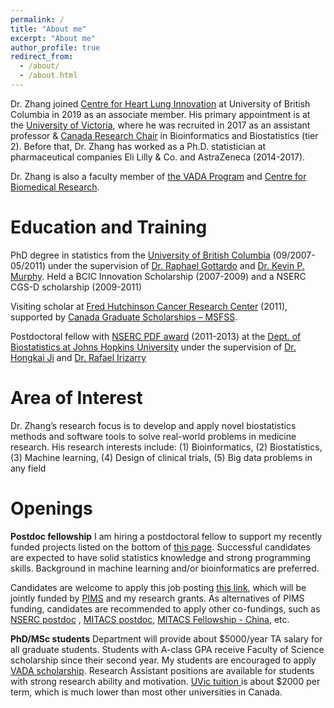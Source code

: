 ```yaml
---
permalink: /
title: "About me"
excerpt: "About me"
author_profile: true
redirect_from: 
  - /about/
  - /about.html
---
```


Dr. Zhang joined [Centre for Heart Lung Innovation](https://www.hli.ubc.ca/) at University of British Columbia in 2019 as an associate member. His primary appointment is at the [University of Victoria](https://www.uvic.ca/science/math-statistics/), where he was recruited in 2017 as an assistant professor & [Canada Research Chair](https://www.chairs-chaires.gc.ca/home-accueil-eng.aspx) in Bioinformatics and Biostatistics (tier 2). Before that, Dr. Zhang has worked as a Ph.D. statistician at pharmaceutical companies Eli Lilly & Co. and AstraZeneca (2014-2017).

Dr. Zhang is also a faculty member of [the VADA Program](http://vada.cs.umanitoba.ca/about-us/faculty/) and [Centre for Biomedical Research](https://www.uvic.ca/research/centres/biomedical/members/index.php).

Education and Training
======
PhD degree in statistics from the [University of British Columbia](https://www.stat.ubc.ca) (09/2007-05/2011) under the supervision of [Dr. Raphael Gottardo](https://www.fredhutch.org/en/labs/profiles/gottardo-raphael.html) and [Dr. Kevin P. Murphy](https://research.google.com/pubs/KevinMurphy.html). Held a BCIC Innovation Scholarship (2007-2009) and a NSERC CGS-D scholarship (2009-2011)

Visiting scholar at [Fred Hutchinson Cancer Research Center](https://www.fredhutch.org/en.html) (2011), supported by [Canada Graduate Scholarships – MSFSS](https://www.nserc-crsng.gc.ca/students-etudiants/pg-cs/cgsforeignstudy-bescetudeetranger_eng.asp).

Postdoctoral fellow with [NSERC PDF award](https://www.nserc-crsng.gc.ca/students-etudiants/pd-np/pdf-bp_eng.asp) (2011-2013) at the [Dept. of Biostatistics at Johns Hopkins University](https://www.jhsph.edu/departments/biostatistics/index.html) under the supervision of [Dr. Hongkai Ji](http://biostat.jhsph.edu/~hji/) and [Dr. Rafael Irizarry](https://statistics.fas.harvard.edu/people/rafael-irizarry)
 
Area of Interest
======
Dr. Zhang’s research focus is to develop and apply novel biostatistics methods and software tools to solve real-world problems in medicine research. His research interests include: (1) Bioinformatics, (2) Biostatistics, (3) Machine learning, (4) Design of clinical trials, (5) Big data problems in any field


Openings
======
**Postdoc fellowship** I am hiring a postdoctoral fellow to support my recently funded projects listed on the bottom of [this page](https://ubcxzhang.github.io/research/). Successful candidates are expected to have solid statistics knowledge and strong programming skills. Background in machine learning and/or bioinformatics are preferred. 

Candidates are welcome to apply this job posting [this link](https://www.mathjobs.org/jobs/list/16369), which will be jointly funded by [PIMS](https://www.pims.math.ca/scientific/postdoctoral) and my research grants. As alternatives of PIMS funding, candidates are recommended to apply other co-fundings, such as [NSERC postdoc](http://www.nserc-crsng.gc.ca/Students-Etudiants/PD-NP/PDF-BP_eng.asp) , [MITACS postdoc](https://www.mitacs.ca/en/programs/elevate), [MITACS Fellowship - China](https://www.mitacs.ca/en/programs/globalink/come-to-canada/early-career-fellowship-china), etc.   

**PhD/MSc students** Department will provide about $5000/year TA salary for all graduate students. Students with A-class GPA receive Faculty of Science scholarship since their second year. My students are encouraged to apply [VADA scholarship](http://vada.cs.umanitoba.ca/admissions/application-form/). Research Assistant positions are available for students with strong research ability and motivation. 
[UVic tuition ](https://www.uvic.ca/vpfo/accounting/assets/docs/tuition/tuition-schedule.pdf) is about $2000 per term, which is much lower than most other universities in Canada.          


